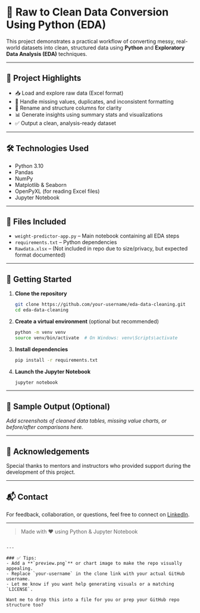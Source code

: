 


# 🧹 Raw to Clean Data Conversion Using Python (EDA)

This project demonstrates a practical workflow of converting messy, real-world datasets into clean, structured data using **Python** and **Exploratory Data Analysis (EDA)** techniques.

---

## 📌 Project Highlights

- 📥 Load and explore raw data (Excel format)
- 🧼 Handle missing values, duplicates, and inconsistent formatting
- 🪪 Rename and structure columns for clarity
- 📊 Generate insights using summary stats and visualizations
- ✅ Output a clean, analysis-ready dataset

---

## 🛠 Technologies Used

- Python 3.10
- Pandas
- NumPy
- Matplotlib & Seaborn
- OpenPyXL (for reading Excel files)
- Jupyter Notebook

---

## 📁 Files Included

- `weight-predictor-app.py` – Main notebook containing all EDA steps
- `requirements.txt` – Python dependencies
- `Rawdata.xlsx` – (Not included in repo due to size/privacy, but expected format documented)

---

## 🚀 Getting Started

1. **Clone the repository**
   ```bash
   git clone https://github.com/your-username/eda-data-cleaning.git
   cd eda-data-cleaning
   ```

2. **Create a virtual environment** (optional but recommended)
   ```bash
   python -m venv venv
   source venv/bin/activate  # On Windows: venv\Scripts\activate
   ```

3. **Install dependencies**
   ```bash
   pip install -r requirements.txt
   ```

4. **Launch the Jupyter Notebook**
   ```bash
   jupyter notebook
   ```

---

## 📸 Sample Output (Optional)

_Add screenshots of cleaned data tables, missing value charts, or before/after comparisons here._

---

## 🙌 Acknowledgements

Special thanks to mentors and instructors who provided support during the development of this project.

---

## 📬 Contact

For feedback, collaboration, or questions, feel free to connect on [LinkedIn](https://www.linkedin.com/).

---

> Made with ❤️ using Python & Jupyter Notebook
```

---

### ✅ Tips:
- Add a **`preview.png`** or chart image to make the repo visually appealing.
- Replace `your-username` in the clone link with your actual GitHub username.
- Let me know if you want help generating visuals or a matching `LICENSE`.

Want me to drop this into a file for you or prep your GitHub repo structure too?
